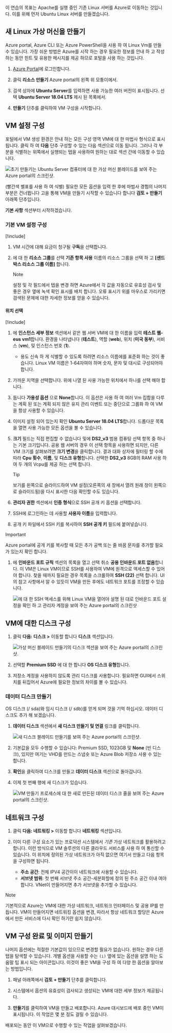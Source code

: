이 연습의 목표는 Apache를 실행 중인 기존 Linux 서버를 Azure로 이동하는 것입니다. 이를 위해 먼저 Ubuntu Linux 서버를 만들겠습니다.

## <a name="create-a-new-linux-virtual-machine"></a>새 Linux 가상 머신을 만들기

Azure portal, Azure CLI 또는 Azure PowerShell을 사용 하 여 Linux Vm를 만들 수 있습니다. 가장 쉬운 방법은 Azure를 시작 하는 경우 필요한 정보를 안내 하 고 작성 하는 동안 힌트 및 유용한 메시지를 제공 하므로 포털을 사용 하는 것입니다.

1. [Azure Portal](https://portal.azure.com?azure-portal=true)에 로그인합니다.

1. 클릭 **리소스 만들기** Azure portal의 왼쪽 위 모퉁이에서.

1. 검색 상자에 **Ubuntu Server**를 입력하면 사용 가능한 여러 버전이 표시됩니다. 선택 **Ubuntu Server 18.04 LTS** 제시 된 목록에서.

1. **만들기** 단추를 클릭하여 VM 구성을 시작합니다.

## <a name="configure-the-vm-settings"></a>VM 설정 구성

포털에서 VM 생성 환경은 안내 하는 모든 구성 영역 VM에 대 한 마법사 형식으로 표시 됩니다. 클릭 하 여 **다음** 단추 구성할 수 있는 다음 섹션으로 이동 됩니다. 그러나 각 부분을 식별하는 위쪽에서 실행되는 탭을 사용하여 원하는 대로 섹션 간에 이동할 수 있습니다.

![초기 만들기는 Ubuntu Server 컴퓨터에 대 한 가상 머신 블레이드를 보여 주는 Azure portal의 스크린샷.](../media/3-azure-portal-create-vm.png)

(빨간색 별표를 사용 하 여 식별) 필요한 모든 옵션을 입력 한 후에 마법사 경험의 나머지 부분은 건너뜁니다 고을 통해 VM을 만들기 시작할 수 있습니다 합니다 **검토 + 만들기** 아래쪽 단추입니다.

**기본 사항** 섹션부터 시작하겠습니다.

### <a name="configure-basic-vm-settings"></a>기본 VM 설정 구성

[!include[](../../../includes/azure-sandbox-regions-first-mention-note.md)]

1. VM 시간에 대해 요금이 청구될 **구독**을 선택합니다.

1. 에 대 한 **리소스 그룹**를 선택 **기존 항목 사용** 이름의 리소스 그룹을 선택 하 고  **<rgn>[샌드박스 리소스 그룹 이름]</rgn>** 합니다.

    > [!NOTE]
    > 설정 및 각 필드에서 탭을 변경 하면 Azure에서 각 값을 자동으로 유효성 검사 및 좋은 경우 옆에 녹색 확인 표시를 배치 합니다. 오류 표시기 위를 마우스로 가리키면 검색된 문제에 대한 자세한 정보를 얻을 수 있습니다.

#### <a name="select-a-location"></a>위치 선택

<!-- Resource selection -->
[!include[](../../../includes/azure-sandbox-regions-first-mention-note.md)]

1. 에 **인스턴스 세부 정보** 섹션에서 같은 웹 서버 VM에 대 한 이름을 입력 **테스트 웹-eus vm1**합니다. 환경을 나타냅니다 (**테스트**), 역할 (**web**), 위치 (**미국 동부**), 서비스 (**vm**), 및 인스턴스 번호 (**1**).
    - 용도 신속 하 게 식별할 수 있도록 하려면 리소스 이름에를 표준화 하는 것이 좋습니다. Linux VM 이름은 1-64자여야 하며 숫자, 문자 및 대시로 구성되어야 합니다.

1. 가까운 지역을 선택합니다. 위에 나열 된 사용 가능한 위치에서 하나를 선택 해야 합니다.

1. 둡니다 **가용성 옵션** 으로 **None**합니다. 이 옵션은 사용 하 여 여러 Vm 집합을 다루는 계획 된 또는 계획 되지 않은 유지 관리 이벤트 또는 중단으로 그룹화 하 여 VM을 항상 사용할 수 있습니다.

1. 이미지 설정 되어 있는지 확인 **Ubuntu Server 18.04 LTS**합니다. 드롭다운 목록을 열면 사용 가능한 모든 옵션을 볼 수 있습니다.

1. **크기** 필드는 직접 편집할 수 없습니다 및에 **DS2_v3** 범용 컴퓨팅 선택 항목 중 하나는 기본 크기입니다. 공용 웹 서버의 경우 이 선택 항목을 사용하면 되지만, 다른 VM 크기를 살펴보려면 **크기 변경**을 클릭합니다. 결과 대화 상자에 필터링 할 수에 따라 **Cpu 횟수**, **이름**, 및 **디스크 유형**합니다. 선택한 **DS2_v3** 8GB의 RAM 사용 하 여 두 개의 Vcpu를 제공 하는 선택 합니다.

    > [!TIP]
    > 보기를 왼쪽으로 슬라이드하여 VM 설정(오른쪽의 새 창에서 열려 원래 창이 왼쪽으로 슬라이드됨)을 다시 표시한 다음 확인할 수도 있습니다.

1. **관리자 권한** 섹션에서 **인증 형식**으로 SSH 공개 키 옵션을 선택합니다.

1. SSH에 로그인하는 데 사용할 **사용자 이름**을 입력합니다.

1. 공개 키 파일에서 SSH 키를 복사하여 **SSH 공개 키** 필드에 붙여넣습니다.

> [!IMPORTANT]
> Azure portal에 공개 키를 복사할 때 모든 추가 공백 또는 줄 바꿈 문자를 추가할 필요가 있는지 확인 합니다.

1. 에 **인바운드 포트 규칙** 섹션의 목록을 열고 선택 취소 **공용 인바운드 포트 없음**합니다. 이 VM은 Linux VM이므로 SSH를 사용하여 VM에 원격으로 액세스할 수 있어야 합니다. 찾을 때까지 필요한 경우 목록을 스크롤하여 **SSH (22)** 선택 합니다. UI의 참고 사항에서 알 수 있듯이 VM을 만든 후에도 네트워크 포트를 조정할 수 있습니다.

    ![에 대 한 SSH 액세스를 위해 Linux VM을 열어야 설명 된 대로 인바운드 포트 설정을 확인 하 고 관리자 계정을 보여 주는 Azure portal의 스크린샷](../media/3-open-ports.png)

## <a name="configure-disks-for-the-vm"></a>VM에 대한 디스크 구성

1. 클릭 **다음: 디스크 >** 이동할 합니다 **디스크** 섹션입니다.

    ![가상 머신 블레이드 만들기의 디스크 섹션을 보여 주는 Azure portal의 스크린샷.](../media/3-configure-disks.png)

1. 선택할 **Premium SSD** 에 대 한 합니다 **OS 디스크 유형**합니다.

1. 저장소 계정을 사용하지 않도록 관리 디스크를 사용합니다. 필요하면 GUI에서 스위치를 뒤집어서 Azure에 필요한 정보의 차이를 볼 수 있습니다.

### <a name="create-a-data-disk"></a>데이터 디스크 만들기

OS 디스크 (/ sda)와 임시 디스크 (/ sdb)를 얻게 되며 것을 기억 하십시오. 데이터 디스크도 추가 해 보겠습니다.

1. **데이터 디스크** 섹션에서 **새 디스크 만들기 및 연결** 링크를 클릭합니다.

    ![새 디스크 블레이드 만들기를 보여 주는 Azure portal의 스크린샷.](../media/3-add-data-disk.png)

1. 기본값을 모두 수행할 수 있습니다: Premium SSD, 1023GB 및 **None** (빈 디스크), 있지만 여기는 VHD를 만드는 스냅숏 또는 Azure Blob 저장소 사용 수 있는 합니다.

1. **확인**을 클릭하여 디스크를 만들고 **데이터 디스크** 섹션으로 돌아갑니다.

1. 이제 첫 번째 행에 새 디스크가 있습니다.

    ![VM 만들기 프로세스에 대 한 새로 만든된 데이터 디스크 줄을 보여 주는 Azure portal의 스크린샷.](../media/3-new-disk.png)

## <a name="configure-the-network"></a>네트워크 구성

1. 클릭 **다음: 네트워킹 >** 이동할 합니다 **네트워킹** 섹션입니다.

1. 이미 다른 구성 요소가 있는 프로덕션 시스템에서 _기존_ 가상 네트워크를 활용하려고 합니다. 이런 방식으로 VM 솔루션의 다른 클라우드 서비스를 사용 하 여 통신할 수 있습니다. 이 위치에 정의된 가상 네트워크가 아직 없으면 여기서 만들고 다음 항목을 구성하면 됩니다.
    - **주소 공간**: 전체 IPV4 공간이이 네트워크에 사용할 수 있습니다.
    - **서브넷 범위**: 첫 번째 서브넷 주소 공간-세분화할에 정의 된 주소 공간 이내 여야 합니다. VNet이 만들어지면 추가 서브넷을 추가할 수 있습니다.

> [!NOTE]
> 기본적으로 Azure는 VM에 대한 가상 네트워크, 네트워크 인터페이스 및 공용 IP를 만듭니다. VM이 만들어지면 네트워킹 옵션을 변경, 따라서 항상 네트워크 할당은 Azure에서 만든 서비스에 다시 확인 하기란 쉽지 않습니다.

## <a name="finish-configuring-the-vm-and-create-the-image"></a>VM 구성 완료 및 이미지 만들기

나머지 옵션에는 적절한 기본값이 있으므로 변경할 필요가 없습니다. 원하는 경우 다른 탭을 탐색할 수 있습니다. 개별 옵션을 사용할 수는 `(i)` 옆에 있는 옵션을 설명 하는 도움말 팁 표시 되는 아이콘입니다. 이것이 좋은 VM을 구성 하 여 다양 한 옵션을 알아보는 방법입니다.

1. 패널 아래쪽에서 **검토 + 만들기** 단추를 클릭합니다.

1. 시스템에서 옵션의 유효성이 검사되고 생성되는 VM에 대한 세부 정보가 제공됩니다.

1. **만들기**를 클릭하여 VM을 만들고 배포합니다. Azure 대시보드에 배포 중인 VM이 표시됩니다. 이 작업은 몇 분 정도 걸릴 수 있습니다.

배포되는 동안 이 VM으로 수행할 수 있는 작업을 살펴보겠습니다.